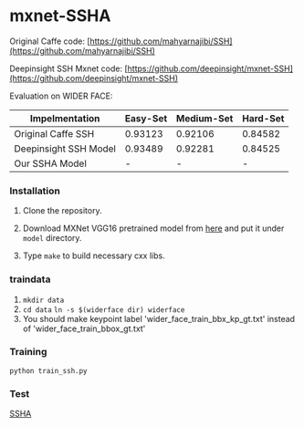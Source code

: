 # mxnet-SSHA

Original Caffe code: [https://github.com/mahyarnajibi/SSH](https://github.com/mahyarnajibi/SSH)

Deepinsight SSH Mxnet code: [https://github.com/deepinsight/mxnet-SSH](https://github.com/deepinsight/mxnet-SSH)

Evaluation on WIDER FACE:

| Impelmentation     | Easy-Set | Medium-Set | Hard-Set |
| ------------------ | -------- | ---------- | -------- |
| Original Caffe SSH | 0.93123  | 0.92106    | 0.84582  |
| Deepinsight SSH Model      | 0.93489  | 0.92281    | 0.84525  |
| Our SSHA Model      | -  | -    | -  |

### Installation
1. Clone the repository.

2. Download MXNet VGG16 pretrained model from [here](http://data.dmlc.ml/models/imagenet/vgg/vgg16-0000.params) and put it under `model` directory.

3. Type `make` to build necessary cxx libs.

### traindata
1. `mkdir data`
2. `cd data` `ln -s $(widerface dir) widerface`
3. You should make keypoint label 'wider_face_train_bbx_kp_gt.txt' instead of 'wider_face_train_bbox_gt.txt'

### Training

```
python train_ssh.py
```

### Test
[SSHA](https://github.com/ElegantGod/SSHA)
